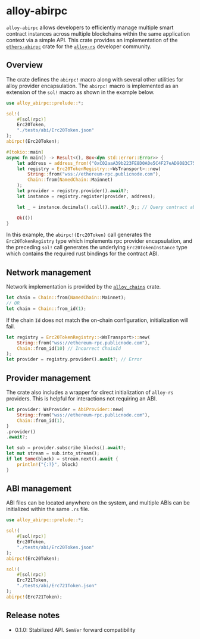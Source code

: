 # alloy-abirpc

`alloy-abirpc` allows developers to efficiently manage multiple smart contract instances across multiple blockchains within the same application context via a simple API. This crate provides an implementation of the [`ethers-abirpc`](https://crates.io/crates/ethers-abirpc) crate for the [`alloy-rs`](https://github.com/alloy-rs) developer community.

## Overview 

The crate defines the `abirpc!` macro along with several other utilities for alloy provider encapsulation. The `abirpc!` macro is implemented as an extension of the `sol!` macro as shown in the example below. 

```rust
use alloy_abirpc::prelude::*;

sol!(
    #[sol(rpc)]
    Erc20Token,
    "./tests/abi/Erc20Token.json"
);
abirpc!(Erc20Token);

#[tokio::main]
async fn main() -> Result<(), Box<dyn std::error::Error>> {
    let address = address_from!("0xC02aaA39b223FE8D0A0e5C4F27eAD9083C756Cc2")?; // WETH
    let registry = Erc20TokenRegistry::<WsTransport>::new(
    	String::from("wss://ethereum-rpc.publicnode.com"), 
    	Chain::from(NamedChain::Mainnet)
    );
    let provider = registry.provider().await?;
    let instance = registry.register(provider, address);

    let _ = instance.decimals().call().await?._0;; // Query contract abi

    Ok(())
}
```

In this example, the `abirpc!(Erc20Token)` call generates the `Erc20TokenRegistry` type which implements rpc provider encapsulation, and the preceding `sol!` call generates the underlying `Erc20TokenInstance` type which contains the required rust bindings for the contract ABI.

## Network management

Network implementation is provided by the [`alloy_chains`](https://crates.io/crates/alloy-chains) crate.

```rust
let chain = Chain::from(NamedChain::Mainnet);
// OR
let chain = Chain::from_id(1);
```

If the chain `Id` does not match the on-chain configuration, initialization will fail.

```rust
let registry = Erc20TokenRegistry::<WsTransport>::new(
	String::from("wss://ethereum-rpc.publicnode.com"), 
	Chain::from_id(10) // Incorrect ChainId
);
let provider = registry.provider().await?; // Error 
```

## Provider management

The crate also includes a wrapper for direct initialization of `alloy-rs` providers. This is helpful for interactions not requiring an ABI.

```rust
let provider: WsProvider = AbiProvider::new(
    String::from("wss://ethereum-rpc.publicnode.com"),
    Chain::from_id(1),
)
.provider()
.await?;

let sub = provider.subscribe_blocks().await?;
let mut stream = sub.into_stream();
if let Some(block) = stream.next().await {
    println!("{:?}", block)
}
```

## ABI management

ABI files can be located anywhere on the system, and multiple ABIs can be initialized within the same `.rs` file.

```rust
use alloy_abirpc::prelude::*;

sol!(
    #[sol(rpc)]
    Erc20Token,
    "./tests/abi/Erc20Token.json"
);
abirpc!(Erc20Token);

sol!(
    #[sol(rpc)]
    Erc721Token,
    "./tests/abi/Erc721Token.json"
);
abirpc!(Erc721Token);
```

## Release notes

- 0.1.0: Stabilized API. `SemVer` forward compatibility
